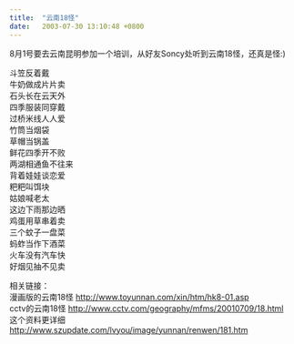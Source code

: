 ```yaml
---
title:  "云南18怪"
date:   2003-07-30 13:10:48 +0800
---
```


8月1号要去云南昆明参加一个培训，从好友Soncy处听到云南18怪，还真是怪:)  

斗笠反着戴   
牛奶做成片片卖   
石头长在云天外   
四季服装同穿戴   
过桥米线人人爱   
竹筒当烟袋   
草帽当锅盖   
鲜花四季开不败   
两湖相通鱼不往来   
背着娃娃谈恋爱   
粑粑叫饵块   
姑娘喊老太   
这边下雨那边晒   
鸡蛋用草串着卖   
三个蚊子一盘菜   
蚂蚱当作下酒菜   
火车没有汽车快   
好烟见抽不见卖   

相关链接：  
漫画版的云南18怪 http://www.toyunnan.com/xin/htm/hk8-01.asp   
cctv的云南18怪 http://www.cctv.com/geography/mfms/20010709/18.html   
这个资料更详细 http://www.szupdate.com/lvyou/image/yunnan/renwen/181.htm   


